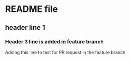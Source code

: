# README file 
## header line 1 
### Header 3 line is added in feature branch 

Adding this line to test for PR request in the feature branch